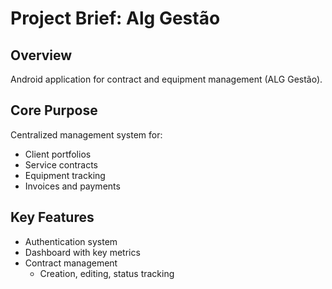 # Project Brief: Alg Gestão

## Overview
Android application for contract and equipment management (ALG Gestão).

## Core Purpose
Centralized management system for:
- Client portfolios
- Service contracts
- Equipment tracking
- Invoices and payments

## Key Features
- Authentication system
- Dashboard with key metrics
- Contract management
  - Creation, editing, status tracking
